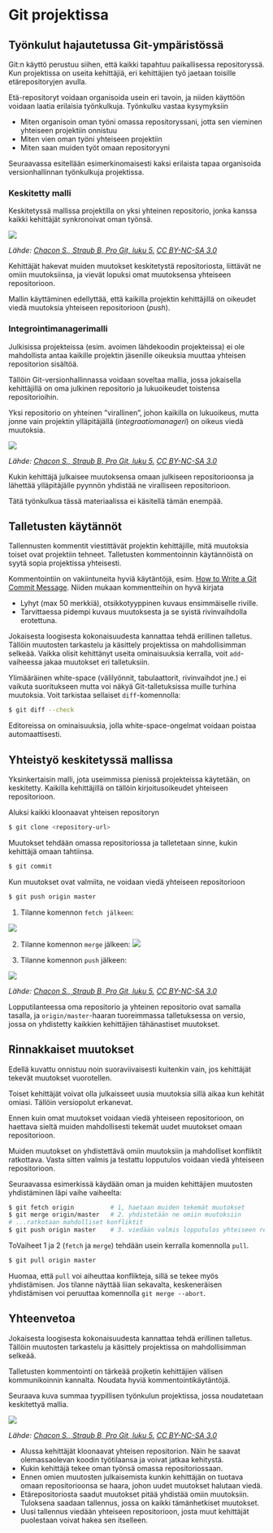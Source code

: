 # Git projektissa

## Työnkulut hajautetussa Git-ympäristössä

Git:n käyttö perustuu siihen, että kaikki tapahtuu paikallisessa repositoryssä. Kun projektissa on useita kehittäjiä, eri kehittäjien työ jaetaan toisille etärepositoryjen avulla.

Etä-repositoryt voidaan organisoida usein eri tavoin, ja niiden käyttöön voidaan laatia erilaisia työnkulkuja. Työnkulku vastaa kysymyksiin
- Miten organisoin oman työni omassa repositoryssani, jotta sen vieminen yhteiseen projektiin onnistuu
- Miten vien oman työni yhteiseen projektiin
- Miten saan muiden työt omaan repositoryyni

Seuraavassa esitellään esimerkinomaisesti kaksi erilaista tapaa organisoida versionhallinnan työnkulkuja projektissa.

### Keskitetty malli

Keskitetyssä mallissa projektilla on yksi yhteinen repositorio, jonka kanssa kaikki kehittäjät synkronoivat oman työnsä. 

![](./assets/centralized_workflow.png)

_Lähde: [Chacon S., Straub B, Pro Git, luku 5.](https://git-scm.com/book/en/v2/Git-Branching-Branches-in-a-Nutshell) [CC BY-NC-SA 3.0](https://creativecommons.org/licenses/by-nc-sa/3.0/)_

Kehittäjät hakevat muiden muutokset keskitetystä repositoriosta, liittävät ne omiin muutoksiinsa, ja vievät lopuksi omat muutoksensa yhteiseen repositorioon.

Mallin käyttäminen edellyttää, että kaikilla projektin kehittäjillä on oikeudet viedä muutoksia yhteiseen repositorioon (_push_).

### Integrointimanagerimalli

Julkisissa projekteissa (esim. avoimen lähdekoodin projekteissa) ei ole mahdollista antaa kaikille projektin jäsenille oikeuksia muuttaa yhteisen repositorion sisältöä. 

Tällöin Git-versionhallinnassa voidaan soveltaa mallia, jossa jokaisella kehittäjillä on oma julkinen repositorio ja lukuoikeudet toistensa repositorioihin.

Yksi repositorio on yhteinen ”virallinen”, johon kaikilla on lukuoikeus, mutta jonne vain projektin ylläpitäjällä (_integraatiomanageri_) on oikeus viedä muutoksia.

![](./assets/integration_manager_workflow.png)

_Lähde: [Chacon S., Straub B, Pro Git, luku 5.](https://git-scm.com/book/en/v2/Git-Branching-Branches-in-a-Nutshell) [CC BY-NC-SA 3.0](https://creativecommons.org/licenses/by-nc-sa/3.0/)_

Kukin kehittäjä julkaisee muutoksensa omaan julkiseen repositorioonsa ja lähettää ylläpitäjälle pyynnön yhdistää ne viralliseen repositorioon. 

Tätä työnkulkua tässä materiaalissa ei käsitellä tämän enempää.  

## Talletusten käytännöt

Tallennusten kommentit viestittävät projektin kehittäjille, mitä muutoksia toiset ovat projektiin tehneet. Talletusten kommentoinnin käytännöistä on syytä sopia projektissa yhteisesti.

Kommentointiin on vakiintuneita hyviä käytäntöjä, esim. [How to Write a Git Commit Message](https://cbea.ms/git-commit/). Niiden mukaan kommentteihin on hyvä kirjata
- Lyhyt (max 50 merkkiä), otsikkotyyppinen kuvaus ensimmäiselle riville.
- Tarvittaessa pidempi kuvaus muutoksesta ja se syistä rivinvaihdolla erotettuna.

Jokaisesta loogisesta kokonaisuudesta kannattaa tehdä erillinen talletus. Tällöin muutosten tarkastelu ja käsittely projektissa on mahdollisimman selkeää. Vaikka olisit kehittänyt useita ominaisuuksia kerralla, voit `add`-vaiheessa jakaa muutokset eri talletuksiin. 

Ylimääräinen white-space (välilyönnit, tabulaattorit, rivinvaihdot jne.) ei vaikuta suoritukseen mutta voi näkyä Git-talletuksissa muille turhina muutoksia. Voit tarkistaa sellaiset `diff`-komennolla:
```bash
$ git diff --check
```

Editoreissa on ominaisuuksia, jolla white-space-ongelmat voidaan poistaa automaattisesti.

## Yhteistyö keskitetyssä mallissa

Yksinkertaisin malli, jota useimmissa pienissä projekteissa käytetään, on keskitetty. Kaikilla kehittäjillä on tällöin kirjoitusoikeudet yhteiseen repositorioon.

Aluksi kaikki kloonaavat yhteisen repositoryn

```bash
$ git clone <repository-url>
```

Muutokset tehdään omassa repositoriossa ja talletetaan sinne, kukin kehittäjä omaan tahtiinsa.

```bash
$ git commit
```

Kun muutokset ovat valmiita, ne voidaan viedä yhteiseen repositorioon 

```bash
$ git push origin master
```
1. Tilanne komennon `fetch jälkeen`:

![](./assets/after_fetch.png)

2. Tilanne komennon `merge` jälkeen:
![](./assets/after_merge.png)

3. Tilanne komennon `push` jälkeen:
   
![](./assets/after_push.png)

_Lähde: [Chacon S., Straub B, Pro Git, luku 5.](https://git-scm.com/book/en/v2/Git-Branching-Branches-in-a-Nutshell) [CC BY-NC-SA 3.0](https://creativecommons.org/licenses/by-nc-sa/3.0/)_

Lopputilanteessa oma repositorio ja yhteinen repositorio ovat samalla tasalla, ja `origin/master`-haaran tuoreimmassa talletuksessa on versio, jossa on yhdistetty kaikkien kehittäjien tähänastiset muutokset.  

## Rinnakkaiset muutokset

Edellä kuvattu onnistuu noin suoraviivaisesti kuitenkin vain, jos kehittäjät tekevät muutokset vuorotellen. 

Toiset kehittäjät voivat  olla julkaisseet uusia muutoksia sillä aikaa kun kehität omiasi. Tällöin versiopolut erkanevat. 

Ennen kuin omat muutokset voidaan viedä yhteiseen repositorioon, on haettava sieltä muiden mahdollisesti tekemät uudet muutokset omaan repositorioon. 

Muiden muutokset on yhdistettävä omiin muutoksiin ja mahdolliset konfliktit ratkottava. Vasta sitten valmis ja testattu lopputulos voidaan viedä yhteiseen repositorioon.

Seuraavassa esimerkissä käydään oman ja muiden kehittäjien muutosten yhdistäminen läpi vaihe vaiheelta: 

```bash
$ git fetch origin          # 1, haetaan muiden tekemät muutokset
$ git merge origin/master   # 2. yhdistetään ne omiin muutoksiin
# ...ratkotaan mahdolliset konfliktit
$ git push origin master    # 3. viedään valmis lopputulos yhteiseen repositorioon
```

ToVaiheet 1 ja 2 (`fetch` ja `merge`) tehdään usein kerralla komennolla `pull`.

```bash
$ git pull origin master
```
Huomaa, että `pull` voi aiheuttaa konflikteja, sillä se tekee myös yhdistämisen. Jos tilanne näyttää liian sekavalta, keskeneräisen yhdistämisen voi peruuttaa komennolla `git merge --abort`. 

## Yhteenvetoa
Jokaisesta loogisesta kokonaisuudesta kannattaa tehdä erillinen talletus. Tällöin muutosten tarkastelu ja käsittely projektissa on mahdollisimman selkeää. 

Talletusten kommentointi on tärkeää projketin kehittäjien välisen kommunikoinnin kannalta. Noudata hyviä kommentointikäytäntöjä. 

Seuraava kuva summaa tyypillisen työnkulun projektissa, jossa noudatetaan keskitettyä mallia. 

![](./assets/centralized_workflow_example.png)

_Lähde: [Chacon S., Straub B, Pro Git, luku 5.](https://git-scm.com/book/en/v2/Git-Branching-Branches-in-a-Nutshell) [CC BY-NC-SA 3.0](https://creativecommons.org/licenses/by-nc-sa/3.0/)_

- Alussa kehittäjät kloonaavat yhteisen repositorion. Näin he saavat olemassaolevan koodin työtilaansa ja voivat jatkaa kehitystä.
- Kukin kehittäjä tekee oman työnsä omassa repositoriossaan.
- Ennen omien muutosten julkaisemista kunkin kehittäjän on tuotava omaan repositorioonsa se haara, johon uudet muutokset halutaan viedä.
- Etärepositoriosta saadut muutokset pitää yhdistää omiin muutoksiin. Tuloksena saadaan tallennus, jossa on kaikki tämänhetkiset muutokset.
- Uusi tallennus viedään yhteiseen repositorioon, josta muut kehittäjät puolestaan voivat hakea sen itselleen.









